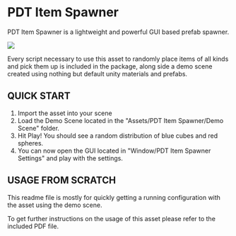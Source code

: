 # PDT Item Spawner 

PDT Item Spawner is a lightweight and powerful GUI based prefab spawner.

![](https://i.imgur.com/zdde9ob.png)

Every script necessary to use this asset to randomly place items of all kinds
and pick them up is included in the package, along side a demo scene created 
using nothing but default unity materials and prefabs.

## QUICK START

1. Import the asset into your scene
2. Load the Demo Scene located in the "Assets/PDT Item Spawner/Demo Scene" folder.
3. Hit Play! You should see a random distribution of blue cubes and red spheres.
4. You can now open the GUI located in "Window/PDT Item Spawner Settings" and play with the settings.

## USAGE FROM SCRATCH

This readme file is mostly for quickly getting a running configuration with the asset using the demo scene.

To get further instructions on the usage of this asset please refer to the included PDF file. 
